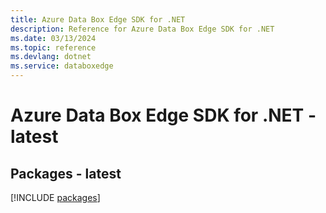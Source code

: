 ```yaml
---
title: Azure Data Box Edge SDK for .NET
description: Reference for Azure Data Box Edge SDK for .NET
ms.date: 03/13/2024
ms.topic: reference
ms.devlang: dotnet
ms.service: databoxedge
---
```

# Azure Data Box Edge SDK for .NET - latest
## Packages - latest
[!INCLUDE [packages](data-box-edge-index.md)]
